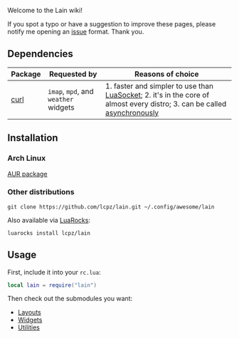 Welcome to the Lain wiki!

If you spot a typo or have a suggestion to improve these pages, please notify me opening an [issue](https://github.com/lcpz/lain/issues) format. Thank you.

Dependencies
------------

Package | Requested by | Reasons of choice
--- | --- | ---
[curl](https://curl.haxx.se) | `imap`, `mpd`, and `weather` widgets | 1. faster and simpler to use than [LuaSocket](https://github.com/diegonehab/luasocket); 2. it's in the core of almost every distro; 3. can be called [asynchronously](https://awesomewm.org/doc/api/libraries/awful.spawn.html#easy_async)

Installation
------------

### Arch Linux

[AUR package](https://aur.archlinux.org/packages/lain-git/)

### Other distributions

```shell
git clone https://github.com/lcpz/lain.git ~/.config/awesome/lain
```

Also available via [LuaRocks](https://luarocks.org/modules/lcpz/lain):

```shell
luarocks install lcpz/lain
```

Usage
--------

First, include it into your `rc.lua`:

```lua
local lain = require("lain")
```

Then check out the submodules you want:

- [Layouts](https://github.com/lcpz/lain/wiki/Layouts)
- [Widgets](https://github.com/lcpz/lain/wiki/Widgets)
- [Utilities](https://github.com/lcpz/lain/wiki/Utilities)
